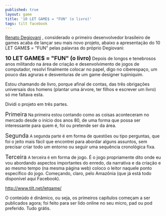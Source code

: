 ```yaml
---
published: true
layout: game
title: '10 LET GAME$ = "FUN" (o livro)'
tags: tilt facebook
---
```


 
<a href="http://pt.wikipedia.org/wiki/Renato_Degiovani" target="_blank">Renato Degiovani</a>
, considerado o primeiro desenvolvedor brasileiro de games acaba de lan&#231;ar seu mais novo projeto, abaixo a apresenta&#231;&#227;o do 10 LET GAME$ = &quot;FUN&quot; pelas palavras do pr&#243;prio Degiovani:
 
<strong><font size="4">10 LET GAME$ = &quot;FUN&quot; (o livro)</font></strong>
Depois de longos e tenebrosos anos militando na &#225;rea de cria&#231;&#227;o e desenvolvimento de jogos de computador, resolv&#237; finalmente colocar no papel, digo no ciberespa&#231;o, um pouco das agruras e desventuras de um game designer tupiniquim.
 
<span style="text-align: justify;">Estou chamando de livro, porque afinal de contas, das tr&#234;s obriga&#231;&#245;es universais dos homens (plantar uma &#225;rvore, ter filhos e escrever um livro) s&#243; me faltava esta.</span>
 
Dividi o projeto em tr&#234;s partes.
 
<font size="4">Primeira</font>
<font size="2">Na primeira estou conta</font>ndo como as coisas aconteceram no mercado desde o in&#237;cio dos anos 80, de uma forma que possa ser interessante para quem &#233;, foi ou pretende ser da &#225;rea.
 
<font size="4">Segunda</font>
<span style="text-align: justify;"><font size="2">A segunda parte </font>&#233; em forma de quest&#245;es ou tipo perguntas, que foi o jeito mais f&#225;cil que encontrei para abordar alguns assuntos, sem precisar criar todo um entorno ou seguir uma sequ&#234;ncia cronol&#243;gica fixa.</span>
 
<font size="4">Terceira</font>
<font size="2">A terceira &#233; em</font> forma de jogo. &#201; o jogo propriamente dito onde eu vou abordando aspectos importantes do enredo, da narrativa e da cria&#231;&#227;o e ao mesmo tempo (na mesma p&#225;gina web) coloco o leitor naquele ponto espec&#237;fico do jogo. Come&#231;ando, claro, pelo Amaz&#244;nia (que j&#225; est&#225; todo dispon&#237;vel aqui Facebook).
 
<font color="#888888"><a href="http://www.tilt.net/letgame/" target="_blank">http://www.tilt.net/letgame/</a>
</font>
 
O conte&#250;do &#233; din&#226;mico, ou seja, os primeiros cap&#237;tulos come&#231;am a ser publicados agora; foi feito para ser lido online no seu micro, pad ou pod preferido. Tudo gr&#225;tis.
 
